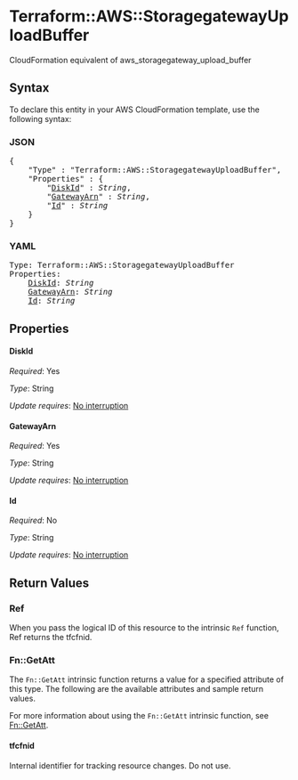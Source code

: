 # Terraform::AWS::StoragegatewayUploadBuffer

CloudFormation equivalent of aws_storagegateway_upload_buffer

## Syntax

To declare this entity in your AWS CloudFormation template, use the following syntax:

### JSON

<pre>
{
    "Type" : "Terraform::AWS::StoragegatewayUploadBuffer",
    "Properties" : {
        "<a href="#diskid" title="DiskId">DiskId</a>" : <i>String</i>,
        "<a href="#gatewayarn" title="GatewayArn">GatewayArn</a>" : <i>String</i>,
        "<a href="#id" title="Id">Id</a>" : <i>String</i>
    }
}
</pre>

### YAML

<pre>
Type: Terraform::AWS::StoragegatewayUploadBuffer
Properties:
    <a href="#diskid" title="DiskId">DiskId</a>: <i>String</i>
    <a href="#gatewayarn" title="GatewayArn">GatewayArn</a>: <i>String</i>
    <a href="#id" title="Id">Id</a>: <i>String</i>
</pre>

## Properties

#### DiskId

_Required_: Yes

_Type_: String

_Update requires_: [No interruption](https://docs.aws.amazon.com/AWSCloudFormation/latest/UserGuide/using-cfn-updating-stacks-update-behaviors.html#update-no-interrupt)

#### GatewayArn

_Required_: Yes

_Type_: String

_Update requires_: [No interruption](https://docs.aws.amazon.com/AWSCloudFormation/latest/UserGuide/using-cfn-updating-stacks-update-behaviors.html#update-no-interrupt)

#### Id

_Required_: No

_Type_: String

_Update requires_: [No interruption](https://docs.aws.amazon.com/AWSCloudFormation/latest/UserGuide/using-cfn-updating-stacks-update-behaviors.html#update-no-interrupt)

## Return Values

### Ref

When you pass the logical ID of this resource to the intrinsic `Ref` function, Ref returns the tfcfnid.

### Fn::GetAtt

The `Fn::GetAtt` intrinsic function returns a value for a specified attribute of this type. The following are the available attributes and sample return values.

For more information about using the `Fn::GetAtt` intrinsic function, see [Fn::GetAtt](https://docs.aws.amazon.com/AWSCloudFormation/latest/UserGuide/intrinsic-function-reference-getatt.html).

#### tfcfnid

Internal identifier for tracking resource changes. Do not use.

